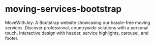 # moving-services-bootstrap
MoveWithJoy: A Bootstrap website showcasing our hassle-free moving services. Discover professional, countrywide solutions with a personal touch. Interactive design with header, service highlights, carousel, and footer.
